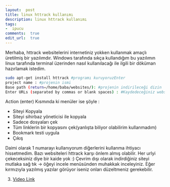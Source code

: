 ```yaml
---
layout:  post
title: linux httrack kullanımı
description: linux httrack kullanımı
tags:
-  ipucu
comments:  true
edit_url:  true
---
```


Merhaba, httrack websitelerini internetiniz yokken kullanmak amaçlı üretilmiş bir yazılımdır. Windows tarafında sıkça kullandığım bu yazılımın linux tarafında terminal üzerinden nasıl kullanılacağı ile ilgili bir döküman hazırlamak istedim.

```sh
sudo apt-get install httrack #programı kuruyoruzEnter
project name : #projenin ismi
Base path (return=/home/baba/websites/): #projenin indirileceği dizin
Enter URLs (separated by commas or blank spaces) : #Kaydedeceğiniz websitesinin adresi
```

Action (enter) Kısmında ki menüler ise şöyle :

-   Siteyi Kopyala
-   Siteyi sihirbaz yöneticisi ile kopyala
-   Sadece dosyaları çek
-   Tüm linklerin bir kopyasını çek(yanlışta biliyor olabilirim kullanmadım)
-   Bookmark testi uygula
-   Çıkış

Daimi olarak 1 numarayı kullanıyorum diğerlerini kullanma ihtiyacı hissetmedim. Bazı websiteleri httrack karşı önlem almış olabilir. Her urlyi çekeceksiniz diye bir kaide yok :) Çevrim dışı olarak indirdiğiniz siteyi mutlaka sağ tık -> öğeyi incele menüsünden muhakkak inceleyiniz. Eğer kırmızıyla yazılmış yazılar görüyor iseniz onları düzeltmeniz gerekebilir.

3. [Video Link](https://www.youtube.com/channel/UCJyK4D5BcoPXjV5T8N8-liA?view_as=subscriber)
